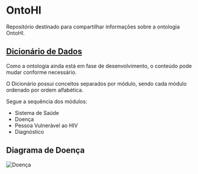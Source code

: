 # OntoHI
Repositório destinado para compartilhar informações sobre a ontologia OntoHI.
## [Dicionário de Dados](https://github.com/daniellic9/OntoHI/blob/master/Dicion%C3%A1rio%20de%20Dados.md)
Como a ontologia ainda está em fase de desenvolvimento, o conteúdo pode mudar conforme necessário.

O Dicionário possui conceitos separados por módulo, sendo cada módulo ordenado por ordem alfabética.


Segue a sequência dos módulos:
- Sistema de Saúde
- Doença
- Pessoa Vulnerável ao HIV
- Diagnóstico

## Diagrama de Doença
![Doença](https://github.com/daniellic9/OntoHI/blob/master/Imagens%20OntoHI/Doen%C3%A7a.JPG)
